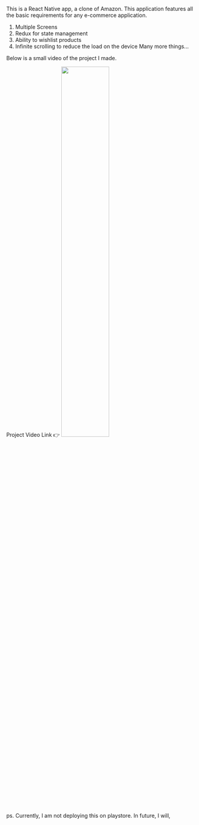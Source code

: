 
This is a React Native app, a clone of Amazon. 
This application features all the basic requirements for any e-commerce application.
1. Multiple Screens
2. Redux for state management
3. Ability to wishlist products
4. Infinite scrolling to reduce the load on the device
   Many more things...

Below is a small video of the project I made.


Project Video Link 👉
[<img src="https://m.media-amazon.com/images/G/31/social_share/amazon_logo._CB633266945_.png" width="50%">](https://drive.google.com/file/d/1Ak9ZCvQDDIpCB6FnfBypPiQhXTzrMxzo/view?usp=drive_link "Now in Android: 55")


ps. Currently, I am not deploying this on playstore. In future, I will,
